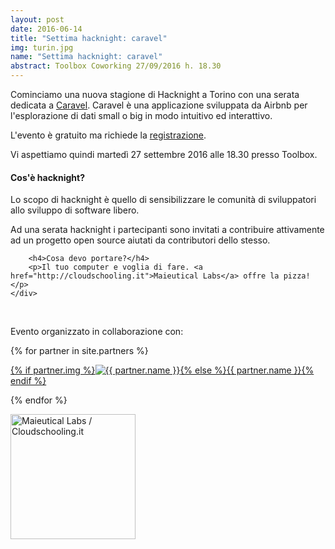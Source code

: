 ```yaml
---
layout: post
date: 2016-06-14
title: "Settima hacknight: caravel"
img: turin.jpg
name: "Settima hacknight: caravel"
abstract: Toolbox Coworking 27/09/2016 h. 18.30
---
```


<div class="row">
    <div class="col-lg-12">
        <p>Cominciamo una nuova stagione di Hacknight a Torino con una serata dedicata a <a href="http://airbnb.io/caravel">Caravel</a>. Caravel è una applicazione sviluppata da Airbnb per l'esplorazione di dati small o big in modo intuitivo ed interattivo.</p>
        <p>L'evento è gratuito ma richiede la <a target="_blank" href="https://www.eventbrite.com/e/biglietti-hacknight-caravel-27714670325">registrazione</a>.</p>
        <p>Vi aspettiamo quindi martedì 27 settembre 2016 alle 18.30 presso Toolbox.</p>
    </div>
</div>

<div class="row">
    <div class="col-lg-12">
        <h4>Cos'è hacknight?</h4>
        <p>Lo scopo di hacknight è quello di sensibilizzare le comunità di sviluppatori allo sviluppo di software libero.</p>
        <p>Ad una serata hacknight i partecipanti sono invitati a contribuire attivamente ad un progetto open source aiutati da contributori dello stesso.</p>

        <h4>Cosa devo portare?</h4>
        <p>Il tuo computer e voglia di fare. <a href="http://cloudschooling.it">Maieutical Labs</a> offre la pizza!</p>
    </div>
</div>

<div class="row">
    <div class="col-lg-12">
        <p><br></p>
        <p>Evento organizzato in collaborazione con:</p>
        {% for partner in site.partners %}
            <p><a href="{{ partner.url }}" target="_blank">{% if partner.img %}<img src="{{ partner.img }}" alt="{{ partner.name }}">{% else %}{{ partner.name }}{% endif %}</a></p>
        {% endfor %}
        <p><a href="http://cloudschooling.it" target="_blank"><img width="200px" src="https://cdn.evbuc.com/eventlogos/30850503/maieuticallabs300px.png" alt="Maieutical Labs / Cloudschooling.it"></a></p>
    </div>
</div>
